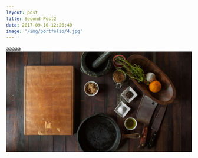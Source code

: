 ```yaml
---
layout: post
title: Second Post2
date: 2017-09-10 12:26:40 
image: '/img/portfolio/4.jpg'
---
```


aaaaa
![My helpful screenshot](/img/portfolio/4.jpg)
